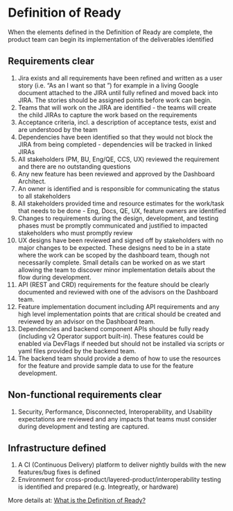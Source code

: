 # Definition of Ready
When the elements defined in the Definition of Ready are complete, the product team can begin its implementation of the deliverables identified

## Requirements clear

1. Jira exists and all requirements have been refined and written as a user story (i.e. “As an <user> I want <feature> so that <solves the problem>”) for example in a living Google document attached to the JIRA until fully refined and moved back into JIRA.  The stories should be assigned points before work can begin.
2. Teams that will work on the JIRA are identified - the teams will create the child JIRAs to capture the work based on the requirements
3. Acceptance criteria, incl. a description of acceptance tests, exist and are understood by the team
4. Dependencies have been identified so that they would not block the JIRA from being completed - dependencies will be tracked in linked JIRAs
5. All stakeholders (PM, BU, Eng/QE, CCS, UX) reviewed the requirement and there are no outstanding questions
6. Any new feature has been reviewed and approved by the Dashboard Architect.
7. An owner is identified and is responsible for communicating the status to all stakeholders
8. All stakeholders provided time and resource estimates for the work/task that needs to be done - Eng, Docs, QE, UX, feature owners are identified
9. Changes to requirements during the design, development, and testing phases must be promptly communicated and justified to impacted stakeholders who must promptly review
10. UX designs have been reviewed and signed off by stakeholders with no major changes to be expected. These designs need to be in a state where the work can be scoped by the dashboard team, though not necessarily complete. Small details can be worked on as we start allowing the team to discover minor implementation details about the flow during development.
11. API (REST and CRD) requirements for the feature should be clearly documented and reviewed with one of the advisors on the Dashboard team.
12. Feature implementation document including API requirements and any high level implementation points that are critical should be created and reviewed by an advisor on the Dashboard team.
13. Dependencies and backend component APIs should be fully ready (including v2 Operator support built-in).  These features could be enabled via DevFlags if needed but should not be installed via scripts or yaml files provided by the backend team.  
14. The backend team should provide a demo of how to use the resources for the feature and provide sample data to use for the feature development.

## Non-functional requirements clear

1. Security, Performance, Disconnected, Interoperability, and Usability expectations are reviewed and any impacts that teams must consider during development and testing are captured.

## Infrastructure defined

1. A CI (Continuous Delivery) platform to deliver nightly builds with the new features/bug fixes is defined
2. Environment for cross-product/layered-product/interoperability testing is identified and prepared (e.g. Integreatly, or hardware)

More details at:  [What is the Definition of Ready?](https://www.agilealliance.org/glossary/definition-of-ready/)
